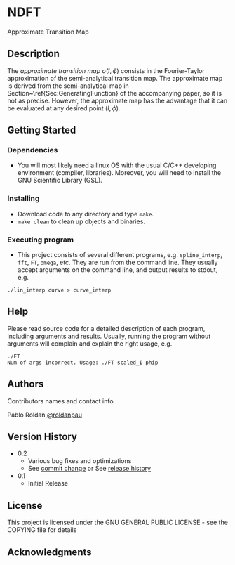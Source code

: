 # NDFT

Approximate Transition Map

## Description

The *approximate transition map* $\tilde{\sigma}(I,\phi)$ consists in the
Fourier-Taylor approximation of the semi-analytical transition map. The
approximate map is derived from the semi-analytical map in
Section~\ref{Sec:GeneratingFunction} of the accompanying paper, so it is not as
precise. However, the approximate map has the advantage that it can be
evaluated at any desired point $(I,\phi)$.

## Getting Started

### Dependencies

* You will most likely need a linux OS with the usual C/C++ developing
environment (compiler, libraries). Moreover, you will need to install the GNU
Scientific Library (GSL).

### Installing

* Download code to any directory and type `make`.
* `make clean` to clean up objects and binaries.

### Executing program

* This project consists of several different programs, e.g. `spline_interp`,
`fft`, `FT`, `omega`, etc. They are run from the command line. They usually
accept arguments on the command line, and output results to stdout, e.g.
```
./lin_interp curve > curve_interp
```

## Help

Please read source code for a detailed description of each program, including
arguments and results. Usually, running the program without arguments will
complain and explain the right usage, e.g.
```
./FT
Num of args incorrect. Usage: ./FT scaled_I phip
```

## Authors

Contributors names and contact info

Pablo Roldan
[@roldanpau](https://www.linkedin.com/in/pauroldan/)

## Version History

* 0.2
    * Various bug fixes and optimizations
    * See [commit change]() or See [release history]()
* 0.1
    * Initial Release

## License

This project is licensed under the GNU GENERAL PUBLIC LICENSE - see the COPYING file for details

## Acknowledgments

<!---
Inspiration, code snippets, etc.
* [awesome-readme](https://github.com/matiassingers/awesome-readme)
* [PurpleBooth](https://gist.github.com/PurpleBooth/109311bb0361f32d87a2)
* [dbader](https://github.com/dbader/readme-template)
* [zenorocha](https://gist.github.com/zenorocha/4526327)
* [fvcproductions](https://gist.github.com/fvcproductions/1bfc2d4aecb01a834b46)
-->
